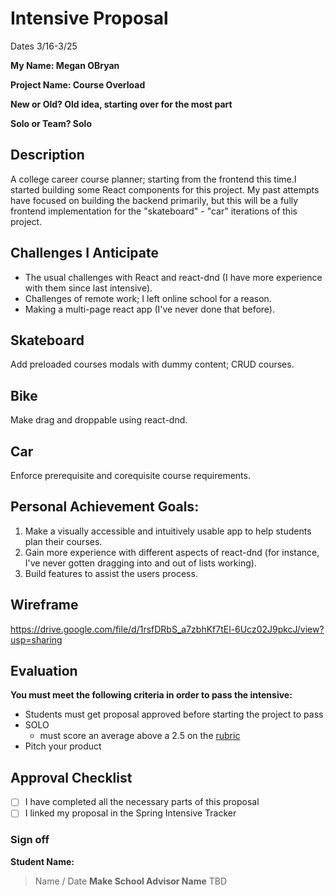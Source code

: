 # Intensive Proposal

Dates 3/16-3/25

**My Name: Megan OBryan** 


**Project Name: Course Overload** 


**New or Old? Old idea, starting over for the most part**


**Solo or Team? Solo**


## Description

A college career course planner; starting from the frontend this time.I started building some React components for this project. My past attempts have focused on building the backend primarily, but this will be a fully frontend implementation for the "skateboard" - "car" iterations of this project. 

## Challenges I Anticipate

 - The usual challenges with React and react-dnd (I have more experience with them since last intensive).
 - Challenges of remote work; I left online school for a reason.
 - Making a multi-page react app (I've never done that before).

## Skateboard

Add preloaded courses modals with dummy content; CRUD courses.

## Bike

Make drag and droppable using react-dnd.

## Car

Enforce prerequisite and corequisite course requirements.


## Personal Achievement Goals:

1. Make a visually accessible and intuitively usable app to help students plan their courses.
2. Gain more experience with different aspects of react-dnd (for instance, I've never gotten dragging into and out of lists working).
3. Build features to assist the users process.


## Wireframe

https://drive.google.com/file/d/1rsfDRbS_a7zbhKf7tEl-6Ucz02J9pkcJ/view?usp=sharing


## Evaluation

**You must meet the following criteria in order to pass the intensive:**

- Students must get proposal approved before starting the project to pass
- SOLO 
    - must score an average above a 2.5 on the [rubric]
- Pitch your product

[rubric]:https://docs.google.com/document/d/1IOQDmohLBEBT-hyr-2vgw1mbZUNsq3fHxVfH0oRmVt0/edit


## Approval Checklist
- [ ] I have completed all the necessary parts of this proposal
- [ ] I linked my proposal in the Spring Intensive Tracker

### Sign off

**Student Name:**                
> Name / Date
**Make School Advisor Name**
> TBD